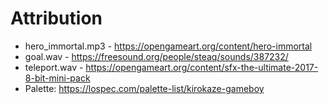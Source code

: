 # Attribution

- hero_immortal.mp3 - https://opengameart.org/content/hero-immortal
- goal.wav - https://freesound.org/people/steaq/sounds/387232/
- teleport.wav - https://opengameart.org/content/sfx-the-ultimate-2017-8-bit-mini-pack
- Palette: https://lospec.com/palette-list/kirokaze-gameboy
